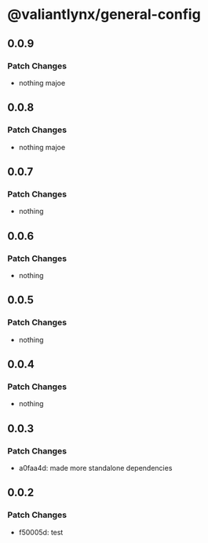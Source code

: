 # @valiantlynx/general-config

## 0.0.9

### Patch Changes

- nothing majoe

## 0.0.8

### Patch Changes

- nothing majoe

## 0.0.7

### Patch Changes

- nothing

## 0.0.6

### Patch Changes

- nothing

## 0.0.5

### Patch Changes

- nothing

## 0.0.4

### Patch Changes

- nothing

## 0.0.3

### Patch Changes

- a0faa4d: made more standalone dependencies

## 0.0.2

### Patch Changes

- f50005d: test
